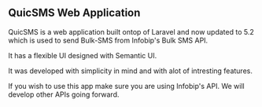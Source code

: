 ## QuicSMS Web Application


QuicSMS is a web application built ontop of Laravel and now updated to 5.2 which is used to send Bulk-SMS from Infobip's Bulk SMS API.

It has a flexible UI designed with Semantic UI.

It was developed with simplicity in mind and with alot of intresting features.

If you wish to use this app make sure you are using Infobip's API. We will develop other APIs going forward.

